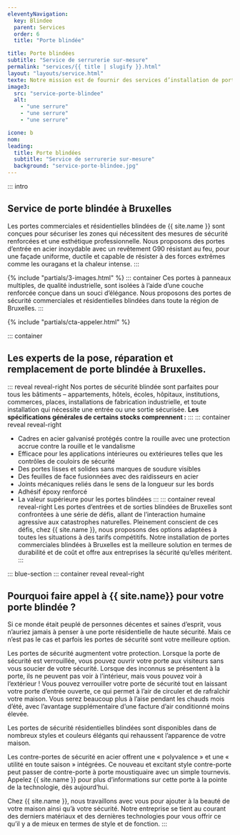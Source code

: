 ```yaml
---
eleventyNavigation:
  key: Blindee
  parent: Services
  order: 6
  title: "Porte blindée"

title: Porte blindées
subtitle: "Service de serrurerie sur-mesure"
permalink: "services/{{ title | slugify }}.html"
layout: "layouts/service.html"
texte: Notre mission est de fournir des services d’installation de portes blindées exemplaires, d’une qualité et d’une sécurité optimale. Sentez-vous à l’aisse chez vous avec l’une de nos portes blindées réalisée sur-mesure.
image3:
  src: "service-porte-blindee"
  alt:
    - "une serrure"
    - "une serrure"
    - "une serrure"

icone: b
nom:
leading:
  title: Porte blindées
  subtitle: "Service de serrurerie sur-mesure"
  background: "service-porte-blindee.jpg"
---
```


::: intro

## Service de porte blindée à Bruxelles

Les portes commerciales et résidentielles blindées de {{ site.name }} sont conçues pour sécuriser les zones qui nécessitent des mesures de sécurité renforcées et une esthétique professionnelle. Nous proposons des portes d’entrée en acier inoxydable avec un revêtement G90 résistant au feu, pour une façade uniforme, ductile et capable de résister à des forces extrêmes comme les ouragans et la chaleur intense.
:::

{% include "partials/3-images.html" %}
::: container
Ces portes à panneaux multiples, de qualité industrielle, sont isolées à l’aide d’une couche renforcée conçue dans un souci d’élégance. Nous proposons des portes de sécurité commerciales et résidentielles blindées dans toute la région de Bruxelles.
:::

{% include "partials/cta-appeler.html" %}

::: container

## Les experts de la pose, réparation et remplacement de porte blindée à Bruxelles.

::: reveal reveal-right
Nos portes de sécurité blindée sont parfaites pour tous les bâtiments – appartements, hôtels, écoles, hôpitaux, institutions, commerces, places, installations de fabrication industrielle, et toute installation qui nécessite une entrée ou une sortie sécurisée.
**Les spécifications générales de certains stocks comprennent :**
:::
::: container reveal reveal-right

- Cadres en acier galvanisé protégés contre la rouille avec une protection accrue contre la rouille et le vandalisme
- Efficace pour les applications intérieures ou extérieures telles que les contrôles de couloirs de sécurité
- Des portes lisses et solides sans marques de soudure visibles
- Des feuilles de face fusionnées avec des raidisseurs en acier
- Joints mécaniques reliés dans le sens de la longueur sur les bords
- Adhésif époxy renforcé
- La valeur supérieure pour les portes blindées
  :::
  ::: container reveal reveal-right
  Les portes d’entrées et de sorties blindées de Bruxelles sont confrontées à une série de défis, allant de l’interaction humaine agressive aux catastrophes naturelles.
  Pleinement conscient de ces défis, chez {{ site.name }}, nous proposons des options adaptées à toutes les situations à des tarifs compétitifs. Notre installation de portes commerciales blindées à Bruxelles est la meilleure solution en termes de durabilité et de coût et offre aux entreprises la sécurité qu’elles méritent.
  :::

::: blue-section
::: container reveal reveal-right

## Pourquoi faire appel à {{ site.name}} pour votre porte blindée ?

Si ce monde était peuplé de personnes décentes et saines d’esprit, vous n’auriez jamais à penser à une porte résidentielle de haute sécurité. Mais ce n’est pas le cas et parfois les portes de sécurité sont votre meilleure option.

Les portes de sécurité augmentent votre protection. Lorsque la porte de sécurité est verrouillée, vous pouvez ouvrir votre porte aux visiteurs sans vous soucier de votre sécurité. Lorsque des inconnus se présentent à la porte, ils ne peuvent pas voir à l’intérieur, mais vous pouvez voir à l’extérieur ! Vous pouvez verrouiller votre porte de sécurité tout en laissant votre porte d’entrée ouverte, ce qui permet à l’air de circuler et de rafraîchir votre maison. Vous serez beaucoup plus à l’aise pendant les chauds mois d’été, avec l’avantage supplémentaire d’une facture d’air conditionné moins élevée.

Les portes de sécurité résidentielles blindées sont disponibles dans de nombreux styles et couleurs élégants qui rehaussent l’apparence de votre maison.

Les contre-portes de sécurité en acier offrent une « polyvalence » et une « utilité en toute saison » intégrées. Ce nouveau et excitant style contre-porte peut passer de contre-porte à porte moustiquaire avec un simple tournevis. Appelez {{ site.name }} pour plus d’informations sur cette porte à la pointe de la technologie, dès aujourd’hui.

Chez {{ site.name }}, nous travaillons avec vous pour ajouter à la beauté de votre maison ainsi qu’à votre sécurité. Notre entreprise se tient au courant des derniers matériaux et des dernières technologies pour vous offrir ce qu’il y a de mieux en termes de style et de fonction.
:::
